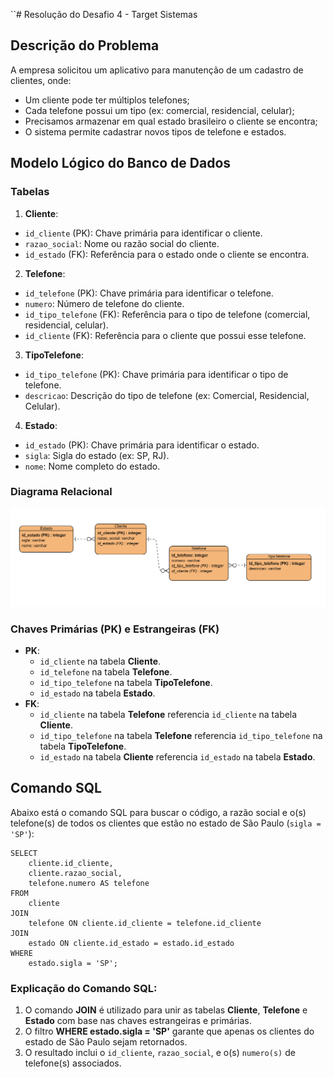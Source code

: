 
``# Resolução do Desafio 4 - Target Sistemas

## Descrição do Problema

A empresa solicitou um aplicativo para manutenção de um cadastro de clientes, onde:

- Um cliente pode ter múltiplos telefones;
- Cada telefone possui um tipo (ex: comercial, residencial, celular);
- Precisamos armazenar em qual estado brasileiro o cliente se encontra;
- O sistema permite cadastrar novos tipos de telefone e estados.

## Modelo Lógico do Banco de Dados

### Tabelas

1. **Cliente**:
 - `id_cliente` (PK): Chave primária para identificar o cliente.
 - `razao_social`: Nome ou razão social do cliente.
 - `id_estado` (FK): Referência para o estado onde o cliente se encontra.
  
2. **Telefone**:
 - `id_telefone` (PK): Chave primária para identificar o telefone.
 - `numero`: Número de telefone do cliente.
 - `id_tipo_telefone` (FK): Referência para o tipo de telefone (comercial, residencial, celular).
 - `id_cliente` (FK): Referência para o cliente que possui esse telefone.

3. **TipoTelefone**:
 - `id_tipo_telefone` (PK): Chave primária para identificar o tipo de telefone.
 - `descricao`: Descrição do tipo de telefone (ex: Comercial, Residencial, Celular).

4. **Estado**:
 - `id_estado` (PK): Chave primária para identificar o estado.
 - `sigla`: Sigla do estado (ex: SP, RJ).
 - `nome`: Nome completo do estado.

### Diagrama Relacional

![erd](image.png)

### Chaves Primárias (PK) e Estrangeiras (FK)
-   **PK**:
    -   `id_cliente` na tabela **Cliente**.
    -   `id_telefone` na tabela **Telefone**.
    -   `id_tipo_telefone` na tabela **TipoTelefone**.
    -   `id_estado` na tabela **Estado**.
-   **FK**:
    -   `id_cliente` na tabela **Telefone** referencia `id_cliente` na tabela **Cliente**.
    -   `id_tipo_telefone` na tabela **Telefone** referencia `id_tipo_telefone` na tabela **TipoTelefone**.
    -   `id_estado` na tabela **Cliente** referencia `id_estado` na tabela **Estado**.

## Comando SQL

Abaixo está o comando SQL para buscar o código, a razão social e o(s) telefone(s) de todos os clientes que estão no estado de São Paulo (`sigla = 'SP'`):

````
SELECT 
    cliente.id_cliente, 
    cliente.razao_social, 
    telefone.numero AS telefone
FROM 
    cliente
JOIN 
    telefone ON cliente.id_cliente = telefone.id_cliente
JOIN 
    estado ON cliente.id_estado = estado.id_estado
WHERE 
    estado.sigla = 'SP';
````

### Explicação do Comando SQL:

1.  O comando **JOIN** é utilizado para unir as tabelas **Cliente**, **Telefone** e **Estado** com base nas chaves estrangeiras e primárias.
2.  O filtro **WHERE estado.sigla = 'SP'** garante que apenas os clientes do estado de São Paulo sejam retornados.
3.  O resultado inclui o `id_cliente`, `razao_social`, e o(s) `numero(s)` de telefone(s) associados.